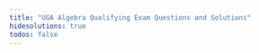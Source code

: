```yaml
---
title: "UGA Algebra Qualifying Exam Questions and Solutions"
hidesolutions: true
todos: false
---
```


